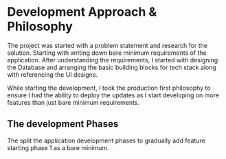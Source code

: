 # Development Approach & Philosophy

The project was started with a problem statement and research for the solution. Starting with writing down bare minimum
requirements of the application. After understanding the requirements, I started with designing the Database and
arranging the basic building blocks for tech stack along with referencing the UI designs.

While starting the development, I took the production first philosophy to ensure I had the ability to deploy the updates
as I start developing on more features than just bare minimum requirements.

## The development Phases

The split the application development phases to gradually add feature starting phase 1 as a bare minimum.